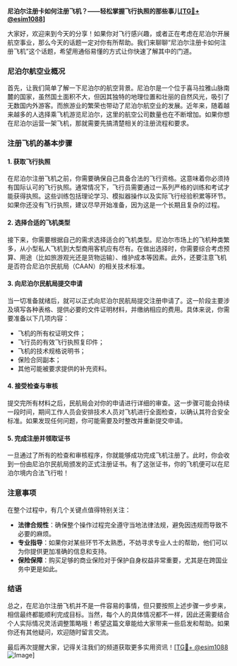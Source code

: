 **尼泊尔注册卡如何注册飞机？——轻松掌握飞行执照的那些事儿[[TG💪+ @esim1088](https://t.me/s/esim1088)]**

大家好，欢迎来到今天的分享！如果你对飞行感兴趣，或者正在考虑在尼泊尔开展航空事业，那么今天的话题一定对你有所帮助。我们来聊聊“尼泊尔注册卡如何注册飞机”这个话题，希望用通俗易懂的方式让你快速了解其中的门道。

### 尼泊尔航空业概况

首先，让我们简单了解一下尼泊尔的航空背景。尼泊尔是一个位于喜马拉雅山脉南麓的国家，虽然国土面积不大，但因其独特的地理位置和壮丽的自然风光，吸引了无数国内外游客。而旅游业的繁荣也带动了尼泊尔航空业的发展。近年来，随着越来越多的人选择乘飞机游览尼泊尔，这里的航空公司数量也在不断增加。如果你想在尼泊尔运营一架飞机，那就需要先搞清楚相关的注册流程和要求。

### 注册飞机的基本步骤

#### 1. 获取飞行执照

在尼泊尔注册飞机之前，你需要确保自己具备合法的飞行资格。这意味着你必须持有国际认可的飞行执照。通常情况下，飞行员需要通过一系列严格的训练和考试才能获得执照。这些训练包括理论学习、模拟器操作以及实际飞行经验积累等环节。如果你还没有飞行执照，建议尽早开始准备，因为这是一个长期且复杂的过程。

#### 2. 选择合适的飞机类型

接下来，你需要根据自己的需求选择适合的飞机类型。尼泊尔市场上的飞机种类繁多，从小型私人飞机到大型商用客机应有尽有。在做出选择时，你需要综合考虑预算、用途（比如旅游观光还是货物运输）、维护成本等因素。此外，还要注意飞机是否符合尼泊尔民航局（CAAN）的相关技术标准。

#### 3. 向尼泊尔民航局提交申请

当一切准备就绪后，就可以正式向尼泊尔民航局提交注册申请了。这一阶段主要涉及填写各种表格、提供必要的文件证明材料，并缴纳相应的费用。具体来说，你需要准备以下几项内容：

- 飞机的所有权证明文件；
- 飞行员的有效飞行执照复印件；
- 飞机的技术规格说明书；
- 保险合同副本；
- 其他可能被要求提供的补充资料。

#### 4. 接受检查与审核

提交完所有材料之后，民航局会对你的申请进行详细的审查。这一步骤可能会持续一段时间，期间工作人员会安排技术人员对飞机进行全面检查，以确认其符合安全标准。如果发现任何问题，你可能需要及时整改并重新提交申请。

#### 5. 完成注册并领取证书

一旦通过了所有的检查和审核程序，你就能够成功完成飞机注册了。此时，你会收到一份由尼泊尔民航局颁发的正式注册证书。有了这张证书，你的飞机便可以在尼泊尔境内合法飞行啦！

### 注意事项

在整个过程中，有几个关键点值得特别关注：

- **法律合规性**：确保整个操作过程完全遵守当地法律法规，避免因违规而导致不必要的麻烦。
- **专业指导**：如果你对某些环节不太熟悉，不妨寻求专业人士的帮助，他们可以为你提供更加准确的信息和支持。
- **保险保障**：购买足够的商业保险对于保护自身权益非常重要，尤其是在跨国业务中更是如此。

### 结语

总之，在尼泊尔注册飞机并不是一件容易的事情，但只要按照上述步骤一步步来，相信最终都能顺利完成目标。当然，每个人的具体情况都不一样，因此还需要结合个人实际情况灵活调整策略哦！希望这篇文章能给大家带来一些启发和帮助。如果你还有其他疑问，欢迎随时留言交流。

最后再次提醒大家，记得关注我们的频道获取更多实用资讯！[[TG💪+ @esim1088](https://t.me/s/esim1088) ![Image](https://i.postimg.cc/4NQfJmqS/Snipaste-2025-05-13-00-14-12.png)]